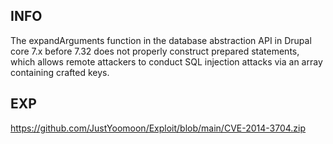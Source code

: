INFO
----

The expandArguments function in the database abstraction API in Drupal core 7.x before 7.32 does not properly construct prepared statements, which allows remote attackers to conduct SQL injection attacks via an array containing crafted keys.

EXP
---

<https://github.com/JustYoomoon/Exploit/blob/main/CVE-2014-3704.zip>
